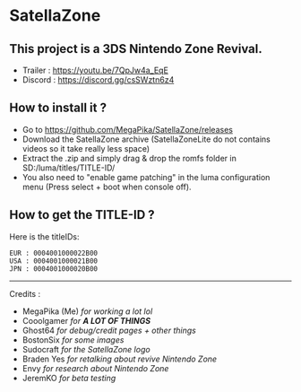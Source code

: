 # SatellaZone  
## This project is a 3DS Nintendo Zone Revival.  
* Trailer : https://youtu.be/7QpJw4a_EqE  
* Discord : https://discord.gg/csSWztn6z4  

## How to install it ?

* Go to https://github.com/MegaPika/SatellaZone/releases
* Download the SatellaZone archive (SatellaZoneLite do not contains videos so it take really less space)
* Extract the .zip and simply drag & drop the romfs folder in SD:/luma/titles/TITLE-ID/
* You also need to "enable game patching" in the luma configuration menu (Press select + boot when console off).

## How to get the TITLE-ID ?

Here is the titleIDs:

    EUR : 0004001000022B00
    USA : 0004001000021B00
    JPN : 0004001000020B00

---
Credits : 
* MegaPika (Me) *for working a lot lol*
* Cooolgamer *for __A LOT OF THINGS__*
* Ghost64 *for debug/credit pages + other things*
* BostonSix *for some images*
* Sudocraft *for the SatellaZone logo*
* Braden Yes *for retalking about revive Nintendo Zone*
* Envy *for research about Nintendo Zone*
* JeremKO *for beta testing*
